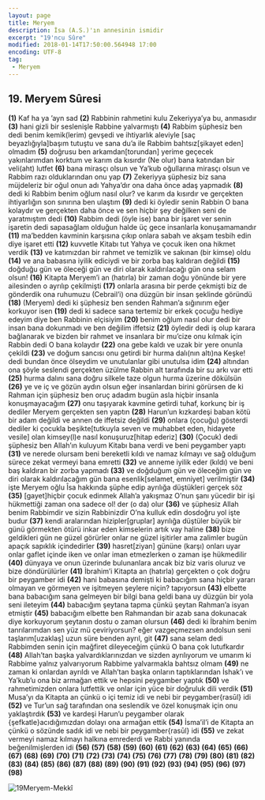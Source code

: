 ```yaml
---
layout: page
title: Meryem
description: İsa (A.S.)'ın annesinin ismidir
excerpt: "19'ncu Sûre"
modified: 2018-01-14T17:50:00.564948 17:00
encoding: UTF-8
tag: 
 - Meryem
---
```


## 19. Meryem Sûresi

**(1)** Kaf ha ya ’ayn sad
**(2)** Rabbinin rahmetini kulu Zekeriyya’ya bu, anmasıdır
**(3)** hani gizli bir seslenişle Rabbine yalvarmıştı
**(4)** Rabbim şüphesiz ben dedi benim kemik(lerim) gevşedi ve ihtiyarlık aleviyle [saç beyazlığıyla]başım tutuştu ve sana du’a ile Rabbim bahtsız[şikayet eden] olmadım
**(5)** doğrusu ben arkamdan[torundan] yerime geçecek yakınlarımdan korktum ve karım da kısırdır (Ne olur) bana katından bir veli(aht) lutfet
**(6)** bana mirasçı olsun ve Ya’kub oğullarına mirasçı olsun ve Rabbim razı olduklarından onu yap
**(7)** Zekeriyya şüphesiz biz sana müjdeleriz bir oğul onun adı Yahya’dır ona daha önce adaş yapmadık
**(8)** dedi ki Rabbim benim oğlum nasıl olur? ve karım da kısırdır ve gerçekten ihtiyarlığın son sınırına ben ulaştım
**(9)** dedi ki öyledir senin Rabbin O bana kolaydır ve gerçekten daha önce ve sen hiçbir şey değilken seni de yaratmıştım dedi 
**(10)** Rabbim dedi (öyle ise) bana bir işaret ver senin işaretin dedi sapasağlam olduğun halde üç gece insanlarla konuşamamandır
**(11)** ma’bedden kavminin karşısına çıkıp onlara sabah ve akşam tesbih edin diye işaret etti
**(12)** kuvvetle Kitabı tut Yahya ve çocuk iken ona hikmet verdik
**(13)** ve katımızdan bir rahmet ve temizlik ve sakınan (bir kimse) oldu
**(14)** ve ana babasına iyilik ediciydi ve bir zorba baş kaldıran değildi
**(15)**  doğduğu gün ve öleceği gün ve diri olarak kaldırılacağı gün ona selam olsun!
**(16)** Kitapta Meryem’i an (hatırla) bir zaman doğu yönünde bir yere ailesinden o ayrılıp çekilmişti
**(17)** onlarla arasına bir perde çekmişti biz de gönderdik ona ruhumuzu (Cebrail’i) ona düzgün bir insan şeklinde göründü
**(18)** (Meryem) dedi ki şüphesiz ben senden Rahman’a sığınırım eğer korkuyor isen
**(19)** dedi ki sadece sana tertemiz bir erkek çocuğu hediye edeyim diye ben Rabbinin elçisiyim
**(20)** benim oğlum nasıl olur dedi bir insan bana dokunmadı ve ben değilim iffetsiz 
**(21)** öyledir dedi iş olup karara bağlanarak ve bizden bir rahmet ve insanlara bir mu’cize onu kılmak için Rabbin dedi O bana kolaydır 
**(22)** ona gebe kaldı ve uzak bir yere onunla çekildi
**(23)** ve doğum sancısı onu getirdi bir hurma dalı(nın altı)na Keşke! dedi bundan önce ölseydim ve unutulanlar gibi unutulsa idim
**(24)** altından ona şöyle seslendi gerçekten üzülme Rabbin alt tarafında bir su arkı var etti
**(25)** hurma dalını sana doğru silkele taze olgun hurma üzerine dökülsün
**(26)** ye ve iç ve gözün aydın olsun eğer insanlardan birini görürsen de ki Rahman için şüphesiz ben oruç adadım bugün asla hiçbir insanla konuşmayacağım
**(27)** onu taşıyarak kavmine getirdi tuhaf, korkunç bir iş dediler Meryem gerçekten sen yaptın 
**(28)** Harun’un kızkardeşi baban kötü bir adam değildi ve annen de iffetsiz değildi
**(29)** onlara (çocuğu) gösterdi dediler ki çocukla beşikte[tutkuyla seven ve muhabbet eden, hidayete vesile] olan kimsey(l)e nasıl konuşuruz[hitap ederiz] 
**(30)** (Çocuk) dedi şüphesiz ben Allah’ın kuluyum Kitabı bana verdi ve beni peygamber yaptı
**(31)** ve nerede olursam beni bereketli kıldı ve namaz kılmayı ve sağ olduğum sürece zekat vermeyi bana emretti
**(32)** ve anneme iyilik eder (kıldı) ve beni baş kaldıran bir zorba yapmadı
**(33)** ve doğduğum gün ve öleceğim gün ve diri olarak kaldırılacağım gün bana esenlik[selamet, emniyet] verilmiştir 
**(34)** işte Meryem oğlu Îsa hakkında şüphe edip ayrılığa düştükleri gerçek söz
**(35)** [gayet]hiçbir çocuk edinmek Allah’a yakışmaz O’nun şanı yücedir bir işi hükmettiği zaman ona sadece ol! der (o da) olur
**(36)** ve şüphesiz Allah benim Rabbimdir ve sizin Rabbinizdir O’na kulluk edin dosdoğru yol işte budur 
**(37)** kendi aralarından hizipler[gruplar] ayrılığa düştüler büyük bir günü görmekten ötürü inkar eden kimselerin artık vay haline
**(38)** bize geldikleri gün ne güzel görürler onlar ne güzel işitirler ama zalimler bugün apaçık sapıklık içindedirler
**(39)** hasret[ziyan] gününe (karşı) onları uyar onlar gaflet içinde iken ve onlar iman etmezlerken o zaman işe hükmedilir 
**(40)** dünyaya ve onun üzerinde bulunanlara ancak biz biz varis oluruz ve bize döndürülürler 
**(41)** İbrahim’i Kitapta an (hatırla) gerçekten o çok doğru bir peygamber idi
**(42)** hani babasına demişti ki babacığım sana hiçbir yararı olmayan ve görmeyen ve işitmeyen şeylere niçin? tapıyorsun
**(43)** elbette bana babacığım sana gelmeyen bir bilgi bana geldi bana uy düzgün bir yola seni ileteyim
**(44)** babacığım şeytana tapma çünkü şeytan Rahman’a isyan etmiştir
**(45)** babacığım elbette ben Rahmandan bir azab sana dokunacak diye korkuyorum şeytanın dostu o zaman olursun
**(46)** dedi ki İbrahim benim tanrılarımdan sen yüz mü çeviriyorsun? eğer vazgeçmezsen andolsun seni taşlarım[uzaklaş] uzun süre benden ayrıl, git
**(47)** sana selam dedi Rabbimden senin için mağfiret dileyeceğim çünkü O bana çok lutufkardır
**(48)** Allah’tan başka yalvardıklarınızdan ve sizden ayrılıyorum ve umarım ki Rabbime yalnız yalvarıyorum Rabbime yalvarmakla bahtsız olmam
**(49)** ne zaman ki onlardan ayrıldı ve Allah’tan başka onların taptıklarından	
İshak’ı ve Ya’kub’u ona biz armağan ettik ve hepsini peygamber yaptık
**(50)** ve rahmetimizden onlara lutfettik ve onlar için yüce bir doğruluk dili verdik
**(51)** Musa’yı da Kitapta an çünkü o içi temiz idi ve nebi bir peygamber{rasūl} idi
**(52)** ve Tur’un sağ tarafından ona seslendik ve özel konuşmak için onu yaklaştırdık
**(53)** ve kardeşi Harun’u peygamber olarak {şefkatle}acıdığımızdan dolayı ona armağan ettik
**(54)** İsma’il’i de Kitapta an çünkü o sözünde sadık idi ve nebi bir peygamber{rasūl} idi
**(55)** ve zekat vermeyi namaz kılmayı halkına emrederdi ve Rabbi yanında beğenilmişlerden idi
**(56)** 
**(57)** 
**(58)** 
**(59)** 
**(60)** 
**(61)** 
**(62)** 
**(63)** 
**(64)** 
**(65)** 
**(66)** 
**(67)** 
**(68)** 
**(69)** 
**(70)** 
**(71)** 
**(72)** 
**(73)** 
**(74)** 
**(75)** 
**(76)** 
**(77)** 
**(78)** 
**(79)** 
**(80)** 
**(81)** 
**(82)** 
**(83)** 
**(84)** 
**(85)** 
**(86)** 
**(87)**
**(88)** 
**(89)** 
**(90)** 
**(91)**
**(92)** 
**(93)** 
**(94)** 
**(95)** 
**(96)** 
**(97)** 
**(98)** 

![19Meryem-Mekkî]({{site.url}}/images/ayrac-muhur.png)

